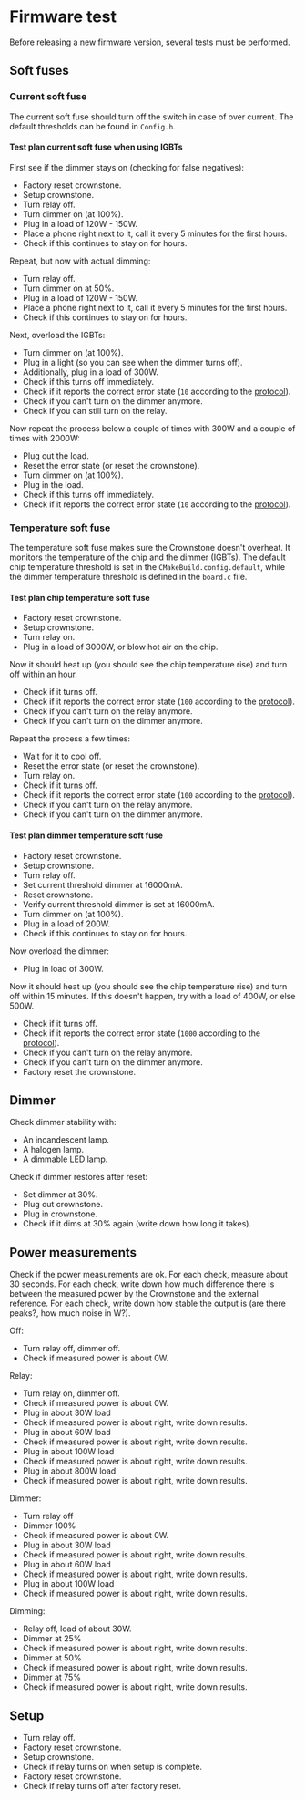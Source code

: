 # Firmware test

Before releasing a new firmware version, several tests must be performed.

## Soft fuses



### Current soft fuse

The current soft fuse should turn off the switch in case of over current. The default thresholds can be found in `Config.h`.


#### Test plan current soft fuse when using IGBTs

First see if the dimmer stays on (checking for false negatives):

- Factory reset crownstone.
- Setup crownstone.
- Turn relay off.
- Turn dimmer on (at 100%).
- Plug in a load of 120W - 150W.
- Place a phone right next to it, call it every 5 minutes for the first hours.
- Check if this continues to stay on for hours.

Repeat, but now with actual dimming:

- Turn relay off.
- Turn dimmer on at 50%.
- Plug in a load of 120W - 150W.
- Place a phone right next to it, call it every 5 minutes for the first hours.
- Check if this continues to stay on for hours.


Next, overload the IGBTs:

- Turn dimmer on (at 100%).
- Plug in a light (so you can see when the dimmer turns off).
- Additionally, plug in a load of 300W.
- Check if this turns off immediately.
- Check if it reports the correct error state (`10` according to the [protocol](PROTOCOL.md#state_error_bitmask)).
- Check if you can't turn on the dimmer anymore.
- Check if you can still turn on the relay.

Now repeat the process below a couple of times with 300W and a couple of times with 2000W:

- Plug out the load.
- Reset the error state (or reset the crownstone).
- Turn dimmer on (at 100%).
- Plug in the load.
- Check if this turns off immediately.
- Check if it reports the correct error state (`10` according to the [protocol](PROTOCOL.md#state_error_bitmask)).



### Temperature soft fuse

The temperature soft fuse makes sure the Crownstone doesn't overheat. It monitors the temperature of the chip and the dimmer (IGBTs).
The default chip temperature threshold is set in the `CMakeBuild.config.default`, while the dimmer temperature threshold is defined in the `board.c` file.


#### Test plan chip temperature soft fuse

- Factory reset crownstone.
- Setup crownstone.
- Turn relay on.
- Plug in a load of 3000W, or blow hot air on the chip.

Now it should heat up (you should see the chip temperature rise) and turn off within an hour.

- Check if it turns off.
- Check if it reports the correct error state (`100` according to the [protocol](PROTOCOL.md#state_error_bitmask)).
- Check if you can't turn on the relay anymore.
- Check if you can't turn on the dimmer anymore.

Repeat the process a few times:

- Wait for it to cool off.
- Reset the error state (or reset the crownstone).
- Turn relay on.
- Check if it turns off.
- Check if it reports the correct error state (`100` according to the [protocol](PROTOCOL.md#state_error_bitmask)).
- Check if you can't turn on the relay anymore.
- Check if you can't turn on the dimmer anymore.


#### Test plan dimmer temperature soft fuse

- Factory reset crownstone.
- Setup crownstone.
- Turn relay off.
- Set current threshold dimmer at 16000mA.
- Reset crownstone.
- Verify current threshold dimmer is set at 16000mA.
- Turn dimmer on (at 100%).
- Plug in a load of 200W.
- Check if this continues to stay on for hours.

Now overload the dimmer:

- Plug in load of 300W.

Now it should heat up (you should see the chip temperature rise) and turn off within 15 minutes. If this doesn't happen, try with a load of 400W, or else 500W.

- Check if it turns off.
- Check if it reports the correct error state (`1000` according to the [protocol](PROTOCOL.md#state_error_bitmask)).
- Check if you can't turn on the relay anymore.
- Check if you can't turn on the dimmer anymore.
- Factory reset the crownstone.



## Dimmer

Check dimmer stability with:

- An incandescent lamp.
- A halogen lamp.
- A dimmable LED lamp.

Check if dimmer restores after reset:

- Set dimmer at 30%.
- Plug out crownstone.
- Plug in crownstone.
- Check if it dims at 30% again (write down how long it takes).


## Power measurements

Check if the power measurements are ok.
For each check, measure about 30 seconds.
For each check, write down how much difference there is between the measured power by the Crownstone and the external reference.
For each check, write down how stable the output is (are there peaks?, how much noise in W?).

Off:

- Turn relay off, dimmer off.
- Check if measured power is about 0W.

Relay:

- Turn relay on, dimmer off.
- Check if measured power is about 0W.
- Plug in about 30W load
- Check if measured power is about right, write down results.
- Plug in about 60W load
- Check if measured power is about right, write down results.
- Plug in about 100W load
- Check if measured power is about right, write down results.
- Plug in about 800W load
- Check if measured power is about right, write down results.

Dimmer:

- Turn relay off
- Dimmer 100%
- Check if measured power is about 0W.
- Plug in about 30W load
- Check if measured power is about right, write down results.
- Plug in about 60W load
- Check if measured power is about right, write down results.
- Plug in about 100W load
- Check if measured power is about right, write down results.

Dimming:

- Relay off, load of about 30W.
- Dimmer at 25%
- Check if measured power is about right, write down results.
- Dimmer at 50%
- Check if measured power is about right, write down results.
- Dimmer at 75%
- Check if measured power is about right, write down results.


## Setup

- Turn relay off.
- Factory reset crownstone.
- Setup crownstone.
- Check if relay turns on when setup is complete.
- Factory reset crownstone.
- Check if relay turns off after factory reset.
